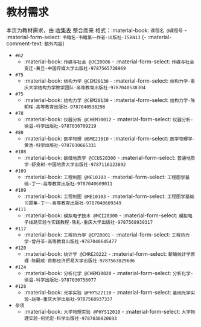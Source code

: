 # 教材需求

本页为教材需求，由 [收集表](https://forms.office.com/r/huSXS4xpuD) 整合而来
格式：:material-book: `课程名 @课程号` - :material-form-select: `书籍名-书籍第一作者-出版社-ISBN13` (- :material-comment-text: `额外内容`)

- `#62`
    - :material-book: `传媒与社会 @JC20006` - :material-form-select: `传媒与社会变迁-黄旦-中国传媒大学出版社-9787565728969`
- `#75`
    - :material-book: `结构力学 @CEM20130` - :material-form-select: `结构力学-重庆大学结构力学教学团队-高等教育出版社-9787040538304`
- `#75`
    - :material-book: `结构力学 @CEM20130` - :material-form-select: `结构力学-陈朝晖-高等教育出版社-9787040538298`
- `#78`
    - :material-book: `仪器分析 @CHEM30012` - :material-form-select: `仪器分析-徐溢-科学出版社-9787030709219`
- `#80`
    - :material-book: `医学物理 @BME21010` - :material-form-select: `医学物理学-黄浩-科学出版社-9787030665331`
- `#108`
    - :material-book: `碳储地质学 @CCUS20300` - :material-form-select: `普通地质学-舒良树-中国地质大学出版社-9787116123892`
- `#109`
    - :material-book: `工程制图 @ME10103` - :material-form-select: `工程图学基础-丁一-高等教育出版社-9787040609011`
- `#109`
    - :material-book: `工程制图 @ME10103` - :material-form-select: `工程图学基础习题集-丁一-高等教育出版社-9787040609349`
- `#111`
    - :material-book: `模拟电子技术 @MCI20300` - :material-form-select: `模拟电子线路实验与实践教程-陈礼-重庆大学出版社-9787568939317`
- `#117`
    - :material-book: `工程热力学 @EP20001` - :material-form-select: `工程热力学-曾丹苓-高等教育出版社-9787040645477`
- `#120`
    - :material-book: `统计学 @CMRE20222` - :material-form-select: `新编统计学原理-陈嗣成-首都经济贸易大学出版社-9787563829606`
- `#124`
    - :material-book: `分析化学 @CHEM10020` - :material-form-select: `分析化学-徐溢-科学出版社-9787030756077`
- `#128`
    - :material-book: `光学实验 @PHYS22110` - :material-form-select: `基础光学实验-赵艳-重庆大学出版社-9787568937337`
- `杂项`
    - :material-book: `大学物理实验 @PHYS12010` - :material-form-select: `大学物理实验-何光宏-科学出版社-9787030820693`